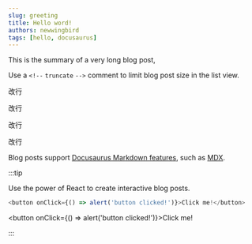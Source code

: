 ```yaml
---
slug: greeting
title: Hello word!
authors: newwingbird
tags: [hello, docusaurus]
---
```


This is the summary of a very long blog post,

Use a `<!--` `truncate` `-->` comment to limit blog post size in the list view.  

<!--` `truncate` `-->
改行  

改行 

改行

改行
<!--truncate-->

Blog posts support [Docusaurus Markdown features](https://docusaurus.io/docs/markdown-features), such as [MDX](https://mdxjs.com/).

:::tip

Use the power of React to create interactive blog posts.

```js
<button onClick={() => alert('button clicked!')}>Click me!</button>
```

<button onClick={() => alert('button clicked!')}>Click me!</button>

:::

